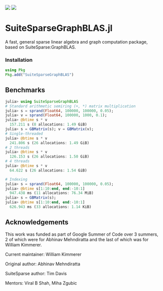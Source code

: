 [![](https://img.shields.io/badge/docs-dev-blue.svg)](https://graphblas.juliasparse.org/dev/)
[![](https://img.shields.io/badge/docs-stable-green.svg)](https://graphblas.juliasparse.org/stable/)
# SuiteSparseGraphBLAS.jl
A fast, general sparse linear algebra and graph computation package, based on SuiteSparse:GraphBLAS.

### Installation
```julia
using Pkg
Pkg.add("SuiteSparseGraphBLAS")
```

## Benchmarks

```julia
julia> using SuiteSparseGraphBLAS
# Standard arithmetic semiring (+, *) matrix multiplication
julia> s = sprand(Float64, 100000, 100000, 0.05);
julia> v = sprand(Float64, 100000, 1000, 0.1);
julia> @btime s * v
  157.211 s (8 allocations: 1.49 GiB)
julia> s = GBMatrix(s); v = GBMatrix(v);
# Single-threaded
julia> @btime s * v
  241.806 s (26 allocations: 1.49 GiB)
# 2 threads
julia> @btime s * v
  126.153 s (26 allocations: 1.50 GiB)
# 4 threads
julia> @btime s * v
  64.622 s (26 allocations: 1.54 GiB)

# Indexing
julia> s = sprand(Float64, 100000, 100000, 0.05);
julia> @btime s[1:10:end, end:-10:1]
  947.438 ms (11 allocations: 76.34 MiB)
julia> s = GBMatrix(s);
julia> @btime s[1:10:end, end:-10:1]
  626.943 ms (33 allocations: 1.14 KiB)
```

## Acknowledgements
This work was funded as part of Google Summer of Code over 3 summers, 2 of which were for Abhinav Mehndiratta and the last of which was for William Kimmerer.

Current maintainer: William Kimmerer

Original author: Abhinav Mehndiratta

SuiteSparse author: Tim Davis

Mentors: Viral B Shah, Miha Zgubic
